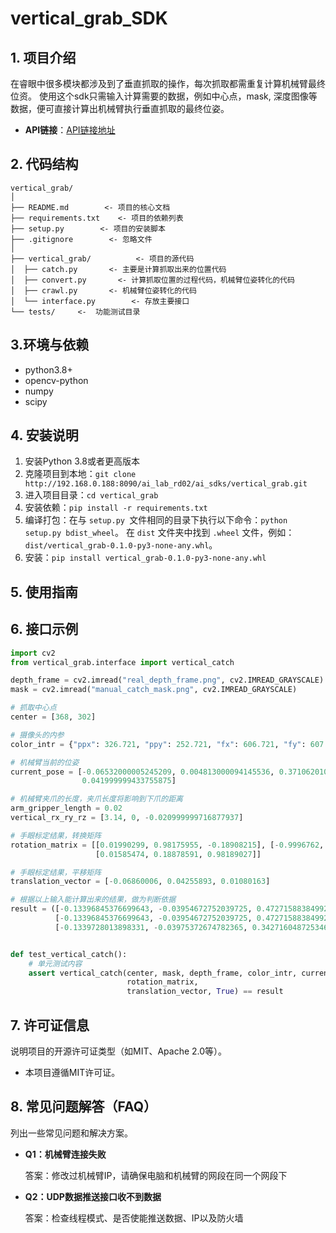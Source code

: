 # vertical_grab_SDK

## **1. 项目介绍**

在睿眼中很多模块都涉及到了垂直抓取的操作，每次抓取都需重复计算机械臂最终位资。
使用这个sdk只需输入计算需要的数据，例如中心点，mask, 深度图像等数据，便可直接计算出机械臂执行垂直抓取的最终位姿。

- **API链接**：[API链接地址](http://192.168.0.188:8090/ai_lab_rd02/ai_sdks/vertical_grab)

## **2. 代码结构**

```
vertical_grab/
│
├── README.md        <- 项目的核心文档
├── requirements.txt    <- 项目的依赖列表
├── setup.py        <- 项目的安装脚本
├── .gitignore        <- 忽略文件
│
├── vertical_grab/          <- 项目的源代码
│  ├── catch.py       <- 主要是计算抓取出来的位置代码
│  ├── convert.py       <- 计算抓取位置的过程代码，机械臂位姿转化的代码
│  ├── crawl.py       <- 机械臂位姿转化的代码
│  └── interface.py        <- 存放主要接口
└── tests/     <-  功能测试目录
```

## **3.环境与依赖**

* python3.8+
* opencv-python
* numpy
* scipy

## **4. 安装说明**

1. 安装Python 3.8或者更高版本
2. 克隆项目到本地：`git clone http://192.168.0.188:8090/ai_lab_rd02/ai_sdks/vertical_grab.git`
3. 进入项目目录：`cd vertical_grab`
4. 安装依赖：`pip install -r requirements.txt`
5. 编译打包：在与 `setup.py `文件相同的目录下执行以下命令：`python setup.py bdist_wheel`。 在 `dist` 文件夹中找到 `.wheel`
   文件，例如：`dist/vertical_grab-0.1.0-py3-none-any.whl`。
6. 安装：`pip install vertical_grab-0.1.0-py3-none-any.whl`

## **5. 使用指南**

## **6. 接口示例**

```python
import cv2
from vertical_grab.interface import vertical_catch

depth_frame = cv2.imread("real_depth_frame.png", cv2.IMREAD_GRAYSCALE)
mask = cv2.imread("manual_catch_mask.png", cv2.IMREAD_GRAYSCALE)

# 抓取中心点
center = [368, 302]

# 摄像头的内参
color_intr = {"ppx": 326.721, "ppy": 252.721, "fx": 606.721, "fy": 607.55}

# 机械臂当前的位姿
current_pose = [-0.06532000005245209, 0.004813000094145536, 0.3710620105266571, -3.058000087738037, 0.24199999868869781,
                0.041999999433755875]

# 机械臂夹爪的长度，夹爪长度将影响到下爪的距离
arm_gripper_length = 0.02
vertical_rx_ry_rz = [3.14, 0, -0.020999999716877937]

# 手眼标定结果，转换矩阵
rotation_matrix = [[0.01990299, 0.98175955, -0.18908215], [-0.9996762, 0.02254041, 0.01180814],
                   [0.01585474, 0.18878591, 0.98189027]]

# 手眼标定结果，平移矩阵
translation_vector = [-0.06860006, 0.04255893, 0.01080163]

# 根据以上输入能计算出来的结果，做为判断依据
result = ([-0.13396845376699643, -0.03954672752039725, 0.4727158838499269, 3.14, 0, -0.020999999716877937],
          [-0.13396845376699643, -0.03954672752039725, 0.4727158838499269, 3.14, 0, -0.020999999716877937],
          [-0.1339728013898331, -0.03975372674782365, 0.3427160487253468, 3.14, 0, -0.020999999716877937])


def test_vertical_catch():
    # 单元测试内容
    assert vertical_catch(center, mask, depth_frame, color_intr, current_pose, arm_gripper_length, vertical_rx_ry_rz,
                          rotation_matrix,
                          translation_vector, True) == result

```

## 7. **许可证信息**

说明项目的开源许可证类型（如MIT、Apache 2.0等）。

* 本项目遵循MIT许可证。

## **8. 常见问题解答（FAQ）**

列出一些常见问题和解决方案。

- **Q1：机械臂连接失败**

  答案：修改过机械臂IP，请确保电脑和机械臂的网段在同一个网段下

- **Q2：UDP数据推送接口收不到数据**

  答案：检查线程模式、是否使能推送数据、IP以及防火墙